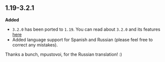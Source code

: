 ## 1.19-3.2.1

**Added**
- `3.2.0` has been ported to `1.19`. You can read about `3.2.0` and its features [here](https://modrinth.com/mod/forgotten-graves/version/1.20.1-3.2.0)
- Added language support for Spanish and Russian (please feel free to correct any mistakes).

Thanks a bunch, mpustovoi, for the Russian translation! :)